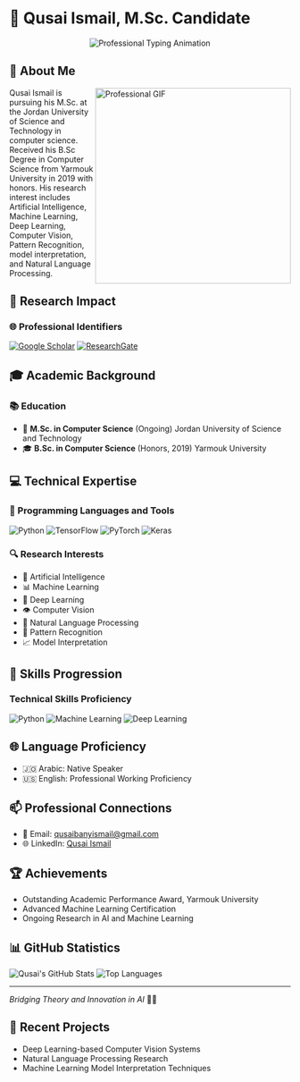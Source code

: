 # 👋 Qusai Ismail, M.Sc. Candidate

<div align="center">
  <img src="https://readme-typing-svg.demolab.com?font=Fira+Code&pause=1000&color=2C6FFF&center=true&width=600&lines=Computer+Science+Researcher;AI+%26+Machine+Learning+Innovator;Deep+Learning+%7C+Computer+Vision+%7C+NLP" alt="Professional Typing Animation" />
</div>

##  👤 About Me
<img align="right" width="350" src="https://cdn.dribbble.com/users/1162077/screenshots/3848914/programmer.gif" alt="Professional GIF">

Qusai Ismail is pursuing his M.Sc. at the Jordan University of Science and Technology in computer science. Received his B.Sc Degree in Computer Science from Yarmouk University in 2019 with honors. His research interest includes Artificial Intelligence, Machine Learning, Deep Learning, Computer Vision, Pattern Recognition, model interpretation, and Natural Language Processing.

## 🔬 Research Impact
### 🌐 Professional Identifiers
[![Google Scholar](https://img.shields.io/badge/Google%20Scholar-Citations-4285F4?style=for-the-badge&logo=google-scholar&logoColor=white)](https://scholar.google.com/citations?hl=ar&user=lgQufw4AAAAJ)
[![ResearchGate](https://img.shields.io/badge/ResearchGate-Profile-00CCBB?style=for-the-badge&logo=researchgate&logoColor=white)](https://www.researchgate.net/profile/Qusai-Ismail)

## 🎓 Academic Background
### 📚 Education
- 🏫 **M.Sc. in Computer Science** (Ongoing)
  Jordan University of Science and Technology
- 🎓 **B.Sc. in Computer Science** (Honors, 2019)
  Yarmouk University

## 💻 Technical Expertise
### 🚀 Programming Languages and Tools
![Python](https://img.shields.io/badge/-Python-3776AB?style=flat-square&logo=python&logoColor=white)
![TensorFlow](https://img.shields.io/badge/-TensorFlow-FF6F00?style=flat-square&logo=tensorflow&logoColor=white)
![PyTorch](https://img.shields.io/badge/-PyTorch-EE4C2C?style=flat-square&logo=pytorch&logoColor=white)
![Keras](https://img.shields.io/badge/-Keras-D00000?style=flat-square&logo=keras&logoColor=white)

### 🔍 Research Interests
- 🤖 Artificial Intelligence
- 📊 Machine Learning
- 🧠 Deep Learning
- 👁️ Computer Vision
- 💬 Natural Language Processing
- 🔬 Pattern Recognition
- 📈 Model Interpretation

## 🌟 Skills Progression
### Technical Skills Proficiency
![Python](https://progress-bar.dev/90/?title=Python&color=2ecc71)
![Machine Learning](https://progress-bar.dev/85/?title=Machine+Learning&color=3498db)
![Deep Learning](https://progress-bar.dev/80/?title=Deep+Learning&color=e74c3c)

## 🌐 Language Proficiency
- 🇯🇴 Arabic: Native Speaker
- 🇺🇸 English: Professional Working Proficiency

## 📫 Professional Connections
- 📧 Email: qusaibanyismail@gmail.com
- 🌐 LinkedIn: [Qusai Ismail](https://www.linkedin.com/in/qusai-ismail)

## 🏆 Achievements
- Outstanding Academic Performance Award, Yarmouk University
- Advanced Machine Learning Certification
- Ongoing Research in AI and Machine Learning

## 📊 GitHub Statistics
![Qusai's GitHub Stats](https://github-readme-stats.vercel.app/api?username=qusai-ismail&show_icons=true&theme=radical)
![Top Languages](https://github-readme-stats.vercel.app/api/top-langs/?username=qusai-ismail&layout=compact&theme=radical)

---
*Bridging Theory and Innovation in AI* 🧠✨

## 📝 Recent Projects
- Deep Learning-based Computer Vision Systems
- Natural Language Processing Research
- Machine Learning Model Interpretation Techniques
